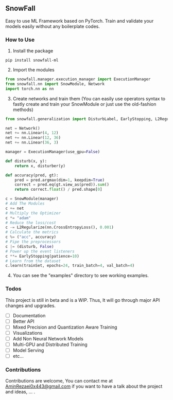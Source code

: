 ## SnowFall
Easy to use ML Framework based on PyTorch. Train and validate your models easily without any boilerplate codes.

### How to Use
1. Install the package
```shell
pip install snowfall-ml
```
2. Import the modules
```python
from snowfall.manager.execution_manager import ExecutionManager
from snowfall.nn import SnowModule, Network
import torch.nn as nn
```
3. Create networks and train them (You can easily use operators syntax to fastly create and train your SnowModule or just use the old-fashion methods)
```python
from snowfall.generalization import DisturbLabel, EarlyStopping, L2Regularize

net = Network()
net += nn.Linear(4, 12)
net += nn.Linear(12, 36)
net += nn.Linear(36, 3)

manager = ExecutionManager(use_gpu=False)

def disturb(x, y):
    return x, disturber(y)

def accuracy(pred, gt):
    pred = pred.argmax(dim=1, keepdim=True)
    correct = pred.eq(gt.view_as(pred)).sum()
    return correct.float() / pred.shape[0]

c = SnowModule(manager)
# Add The Modules
c += net
# Multiply the Optimizer
c *= "adam"
# Reduce the loss/cost
c -= L2Regularize(nn.CrossEntropyLoss(), 0.001)
# Calculate the metrics
c %= ("acc", accuracy)
# Pipe the preprocessors
c |= (disturb, False)
# Power up the event listeners
c **= EarlyStopping(patience=10)
# Learn from the dataset
c.learn(trainSet, epochs=24, train_batch=4, val_batch=4)
```

4. You can see the "examples" directory to see working examples.
### Todos
This project is still in beta and is a WIP. Thus, It will go through major API changes and upgrades.

- [ ] Documentation
- [ ] Better API
- [ ] Mixed Precision and Quantization Aware Training
- [ ] Visualizations
- [ ] Add Non Neural Network Models
- [ ] Multi-GPU and Distributed Training
- [ ] Model Serving
- [ ] etc...

### Contributions
Contributions are welcome, You can contact me at [AminRezaei0x443@gmail.com](mailto:AminRezaei0x443@gmail.com) if you want to have a talk about the project and ideas, ... .